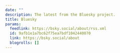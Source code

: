 ```yaml
---
date: ""
description: The latest from the Bluesky project.
title: Bluesky
params:
  feedlink: https://bsky.social/about/rss.xml
  id: 9afb1e1a7bc62f75ea7bdf1042440070
  link: https://bsky.social/about
  blogrolls: []
---
```

